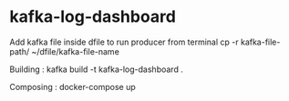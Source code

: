 # kafka-log-dashboard

Add kafka file inside dfile to run producer from terminal
cp -r kafka-file-path/ ~/dfile/kafka-file-name

Building :
kafka build -t kafka-log-dashboard .

Composing :
docker-compose up 




